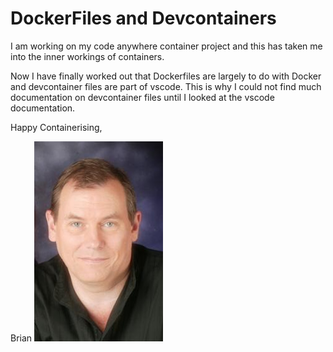 # DockerFiles and Devcontainers

I am working on my code anywhere container project and this has taken me into the inner workings of containers.

Now I have finally worked out that Dockerfiles are largely to do with Docker and devcontainer files are part of vscode. This is why I could not find much documentation on devcontainer files until I looked at the vscode documentation.

Happy Containerising,

Brian
![Lovell Portrait](/images/Lovell_portrait_small.jpg "Brian Lovell")

